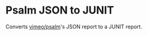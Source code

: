 # Psalm JSON to JUNIT

Converts [vimeo/psalm](https://github.com/vimeo/psalm)'s JSON report to a JUNIT report.
